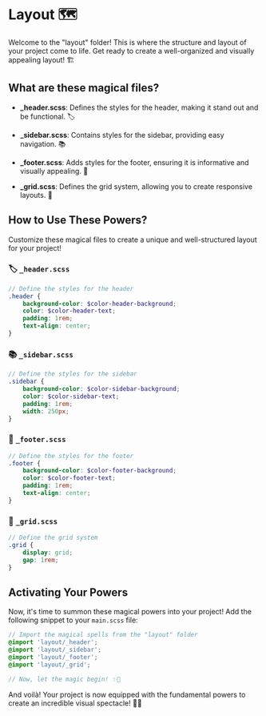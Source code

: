 # Layout 🗺️

Welcome to the "layout" folder! This is where the structure and layout of your project come to life. Get ready to create a well-organized and visually appealing layout! 🏗️

## What are these magical files?

-   **\_header.scss**: Defines the styles for the header, making it stand out and be functional. 🏷️

-   **\_sidebar.scss**: Contains styles for the sidebar, providing easy navigation. 📚

-   **\_footer.scss**: Adds styles for the footer, ensuring it is informative and visually appealing. 📝

-   **\_grid.scss**: Defines the grid system, allowing you to create responsive layouts. 📐

## How to Use These Powers?

Customize these magical files to create a unique and well-structured layout for your project!

### 🏷️ `_header.scss`

```scss
// Define the styles for the header
.header {
    background-color: $color-header-background;
    color: $color-header-text;
    padding: 1rem;
    text-align: center;
}
```

### 📚 `_sidebar.scss`

```scss
// Define the styles for the sidebar
.sidebar {
    background-color: $color-sidebar-background;
    color: $color-sidebar-text;
    padding: 1rem;
    width: 250px;
}
```

### 📝 `_footer.scss`

```scss
// Define the styles for the footer
.footer {
    background-color: $color-footer-background;
    color: $color-footer-text;
    padding: 1rem;
    text-align: center;
}
```

### 📐 `_grid.scss`

```scss
// Define the grid system
.grid {
    display: grid;
    gap: 1rem;
}
```

## Activating Your Powers

Now, it's time to summon these magical powers into your project! Add the following snippet to your `main.scss` file:

```scss
// Import the magical spells from the "layout" folder
@import 'layout/_header';
@import 'layout/_sidebar';
@import 'layout/_footer';
@import 'layout/_grid';

// Now, let the magic begin! ✨🚀
```

And voilà! Your project is now equipped with the fundamental powers to create an incredible visual spectacle! 🎉🔥
